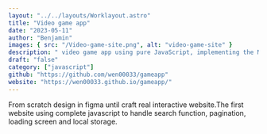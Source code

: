 ```yaml
---
layout: "../../layouts/Worklayout.astro"
title: "Video game app"
date: "2023-05-11"
author: "Benjamin"
images: { src: "/Video-game-site.png", alt: "video-game-site" }
description: " video game app using pure JavaScript, implementing the MVC structure to handle data flow."
draft: "false"
category: ["javascript"]
github: "https://github.com/wen00033/gameapp"
website: "https://wen00033.github.io/gameapp/"
---
```


From scratch design in figma until craft real interactive website.The first website using complete javascript to handle search function, pagination, loading screen and local storage.
